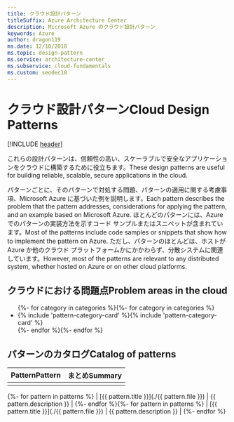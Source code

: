 ```yaml
---
title: クラウド設計パターン
titleSuffix: Azure Architecture Center
description: Microsoft Azure のクラウド設計パターン
keywords: Azure
author: dragon119
ms.date: 12/10/2018
ms.topic: design-pattern
ms.service: architecture-center
ms.subservice: cloud-fundamentals
ms.custom: seodec18
---
```


# <a name="cloud-design-patterns"></a><span data-ttu-id="8bc6c-104">クラウド設計パターン</span><span class="sxs-lookup"><span data-stu-id="8bc6c-104">Cloud Design Patterns</span></span>

[!INCLUDE [header](../../_includes/header.md)]

<span data-ttu-id="8bc6c-105">これらの設計パターンは、信頼性の高い、スケーラブルで安全なアプリケーションをクラウドに構築するために役立ちます。</span><span class="sxs-lookup"><span data-stu-id="8bc6c-105">These design patterns are useful for building reliable, scalable, secure applications in the cloud.</span></span>

<span data-ttu-id="8bc6c-106">パターンごとに、そのパターンで対処する問題、パターンの適用に関する考慮事項、Microsoft Azure に基づいた例を説明します。</span><span class="sxs-lookup"><span data-stu-id="8bc6c-106">Each pattern describes the problem that the pattern addresses, considerations for applying the pattern, and an example based on Microsoft Azure.</span></span> <span data-ttu-id="8bc6c-107">ほとんどのパターンには、Azure でのパターンの実装方法を示すコード サンプルまたはスニペットが含まれています。</span><span class="sxs-lookup"><span data-stu-id="8bc6c-107">Most of the patterns include code samples or snippets that show how to implement the pattern on Azure.</span></span> <span data-ttu-id="8bc6c-108">ただし、パターンのほとんどは、ホストが Azure か他のクラウド プラットフォームかにかかわらず、分散システムに関連しています。</span><span class="sxs-lookup"><span data-stu-id="8bc6c-108">However, most of the patterns are relevant to any distributed system, whether hosted on Azure or on other cloud platforms.</span></span>

## <a name="problem-areas-in-the-cloud"></a><span data-ttu-id="8bc6c-109">クラウドにおける問題点</span><span class="sxs-lookup"><span data-stu-id="8bc6c-109">Problem areas in the cloud</span></span>

<!-- markdownlint-disable MD033 -->

<ul id="categories" class="panel">
<span data-ttu-id="8bc6c-110">{%- for category in categories %}</span><span class="sxs-lookup"><span data-stu-id="8bc6c-110">{%- for category in categories %}</span></span>
    <li>
    <span data-ttu-id="8bc6c-111">{% include 'pattern-category-card' %}</span><span class="sxs-lookup"><span data-stu-id="8bc6c-111">{% include 'pattern-category-card' %}</span></span>
    </li>
<span data-ttu-id="8bc6c-112">{%- endfor %}</span><span class="sxs-lookup"><span data-stu-id="8bc6c-112">{%- endfor %}</span></span>
</ul>

<!-- markdownlint-enable MD033 -->

## <a name="catalog-of-patterns"></a><span data-ttu-id="8bc6c-113">パターンのカタログ</span><span class="sxs-lookup"><span data-stu-id="8bc6c-113">Catalog of patterns</span></span>

| <span data-ttu-id="8bc6c-114">Pattern</span><span class="sxs-lookup"><span data-stu-id="8bc6c-114">Pattern</span></span> | <span data-ttu-id="8bc6c-115">まとめ</span><span class="sxs-lookup"><span data-stu-id="8bc6c-115">Summary</span></span> |
|---------|---------|
|         |         |

<span data-ttu-id="8bc6c-116">{%- for pattern in patterns %} | [{{ pattern.title }}](./{{ pattern.file }}) | {{ pattern.description }} | {%- endfor %}</span><span class="sxs-lookup"><span data-stu-id="8bc6c-116">{%- for pattern in patterns %} | [{{ pattern.title }}](./{{ pattern.file }}) | {{ pattern.description }} | {%- endfor %}</span></span>
